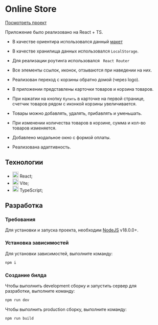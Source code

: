 # Online Store

[Посмотреть проект](https://stackblitz.com/github/VeronikaBulaeva/onlineStore?file=README.md)

Приложение было реализовано на React + TS.

- В качестве ориентира использовался
  данный [макет]()


- В качестве хранилища данных использовался ```LocalStorage```.


- Для реализации роутинга использовался ``` React Router```


- Все элементы ссылок, иконок, отзываются при наведении на них.


- Реализован переход с корзины обратно домой (через logo).


- В приложении представлены карточки товаров и корзина товаров.


- При нажатии на кнопку ```Купить``` в карточке на первой странице, счетчик товаров рядом с
  иконкой корзины увеличивается.


- Товары можно добавлять, удалять, прибавлять и уменьшать.


- При изменении количества товаров в корзине, сумма и кол-во товаров изменяется.


- Добавлено модальное окно с формой оплаты.


- Реализована адаптивность.

## Технологии

- <img height="20" src="https://user-images.githubusercontent.com/25181517/183897015-94a058a6-b86e-4e42-a37f-bf92061753e5.png"> React;
- <img height="20" src="https://github-production-user-asset-6210df.s3.amazonaws.com/62091613/261395532-b40892ef-efb8-4b0e-a6b5-d1cfc2f3fc35.png"> Vite;
- <img height="20" src="https://user-images.githubusercontent.com/25181517/183890598-19a0ac2d-e88a-4005-a8df-1ee36782fde1.png"> TypeScript;

## Разработка

### Требования

Для установки и запуска проекта, необходим [NodeJS](https://nodejs.org/) v18.0.0+.

### Установка зависимостей

Для установки зависимостей, выполните команду:

```sh
npm i
```

### Создание билда

Чтобы выполнить development сборку и запустить сервер для разработки, выполните команду:

```sh
npm run dev
```

Чтобы выполнить production сборку, выполните команду:

```sh
npm run build
```
